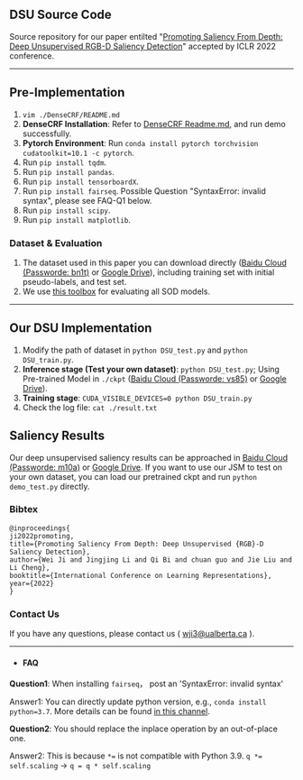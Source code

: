 ## DSU Source Code

Source repository for our paper entilted "[Promoting Saliency From Depth: Deep Unsupervised RGB-D Saliency Detection](https://openreview.net/pdf?id=BZnnMbt0pW)" accepted by ICLR 2022 conference.

------



## Pre-Implementation

1. ```vim ./DenseCRF/README.md ```
2. **DenseCRF Installation**: Refer to [DenseCRF Readme.md](https://github.com/jiwei0921/DSU/blob/main/DenseCRF/README.md), and run demo successfully.
3. **Pytorch Environment**: Run ```conda install pytorch torchvision cudatoolkit=10.1 -c pytorch```.
4. Run ```pip install tqdm```.
5. Run ```pip install pandas```.
6. Run ```pip install tensorboardX```.
7. Run ```pip install fairseq```. Possible Question "SyntaxError: invalid syntax", please see FAQ-Q1 below.
8. Run ```pip install scipy```.
9. Run ```pip install matplotlib```.


### Dataset & Evaluation
1. The dataset used in this paper you can download directly ([Baidu Cloud (Passworde: bn1t)](https://pan.baidu.com/s/1WBi3-YlL8-d0kz-k2CudTA) or [Google Drive](https://drive.google.com/file/d/1oXyLs_Pki9qcGx4HnAtDh1FNbyhG4D-X/view?usp=sharing)), including training set with initial pseudo-labels, and test set. 
2. We use [this toolbox](https://github.com/jiwei0921/Saliency-Evaluation-Toolbox) for evaluating all SOD models.


------


## Our DSU Implementation

1. Modify the path of dataset in ```python DSU_test.py``` and ```python DSU_train.py```.
2. **Inference stage (Test your own dataset)**: ```python DSU_test.py```; Using Pre-trained Model in ```./ckpt``` ([Baidu Cloud (Passworde: vs85)](https://pan.baidu.com/s/1GbHR4V3jzqh1SGaQopIJGw) or [Google Drive](https://drive.google.com/file/d/1osp-8nEx_cAY9mjhaC9OJRTIQSP0irdr/view?usp=sharing)).  
3. **Training stage**: ```CUDA_VISIBLE_DEVICES=0 python DSU_train.py```                             
4. Check the log file: ```cat ./result.txt```


## Saliency Results

Our deep unsupervised saliency results can be approached in [Baidu Cloud (Passworde: m10a)](https://pan.baidu.com/s/1oPJjR2apBvnbUkmNokr3CQ) or [Google Drive](https://drive.google.com/file/d/1VwvTZFwRUtoEdymv5RzxywWuBmn4z7Xx/view?usp=sharing).
If you want to use our JSM to test on your own dataset, you can load our pretrained ckpt and run ```python demo_test.py``` directly.



### Bibtex
```
@inproceedings{
ji2022promoting,
title={Promoting Saliency From Depth: Deep Unsupervised {RGB}-D Saliency Detection},
author={Wei Ji and Jingjing Li and Qi Bi and chuan guo and Jie Liu and Li Cheng},
booktitle={International Conference on Learning Representations},
year={2022}
}
```

### Contact Us
If you have any questions, please contact us ( wji3@ualberta.ca ).


---
+ #### FAQ

**Question1**: When installing ```fairseq```， post an 'SyntaxError: invalid syntax' 

Answer1: You can directly update python version, e.g., ```conda install python=3.7```. More details can be found [in this channel](https://github.com/pytorch/fairseq/issues/55).

**Question2**: You should replace the inplace operation by an out-of-place one. 

Answer2: This is because `*=` is not compatible with Python 3.9. `q *= self.scaling` -> `q = q * self.scaling`


